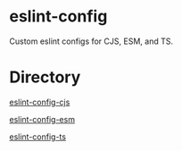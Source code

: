 # eslint-config
Custom eslint configs for CJS, ESM, and TS.
# Directory
[eslint-config-cjs](./packages/cjs/README.md)

[eslint-config-esm](./packages/esm/README.md)

[eslint-config-ts](./packages/ts/README.md)
